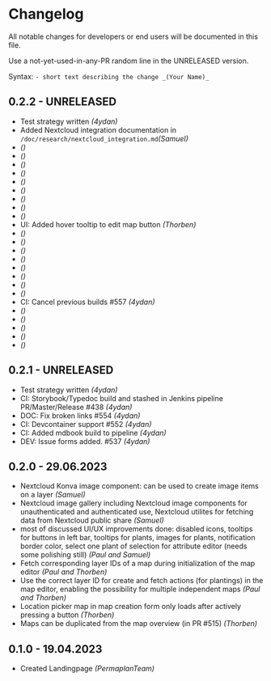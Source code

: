 # Changelog

All notable changes for developers or end users will be documented in this file.

Use a not-yet-used-in-any-PR random line in the UNRELEASED version.

Syntax: `- short text describing the change _(Your Name)_`

## 0.2.2 - UNRELEASED

- Test strategy written _(4ydan)_
- Added Nextcloud integration documentation in `/doc/research/nextcloud_integration.md`_(Samuel)_
- _()_
- _()_
- _()_
- _()_
- _()_
- _()_
- _()_
- _()_
- _()_
- UI: Added hover tooltip to edit map button _(Thorben)_
- _()_
- _()_
- _()_
- _()_
- _()_
- _()_
- _()_
- _()_
- CI: Cancel previous builds #557 _(4ydan)_
- _()_
- _()_
- _()_
- _()_
- _()_

## 0.2.1 - UNRELEASED

- Test strategy written _(4ydan)_
- CI: Storybook/Typedoc build and stashed in Jenkins pipeline PR/Master/Release #438 _(4ydan)_
- DOC: Fix broken links #554 _(4ydan)_
- CI: Devcontainer support #552 _(4ydan)_
- CI: Added mdbook build to pipeline _(4ydan)_
- DEV: Issue forms added. #537 _(4ydan)_

## 0.2.0 - 29.06.2023

- Nextcloud Konva image component: can be used to create image items on a layer _(Samuel)_
- Nextcloud image gallery including Nextcloud image components for unauthenticated and authenticated use, Nextcloud utilites for fetching data from Nextcloud public share _(Samuel)_
- most of discussed UI/UX improvements done: disabled icons, tooltips for buttons in left bar, tooltips for plants, images for plants, notification border color, select one plant of selection for attribute editor (needs some polishing still) _(Paul and Samuel)_
- Fetch corresponding layer IDs of a map during initialization of the map editor _(Paul and Thorben)_
- Use the correct layer ID for create and fetch actions (for plantings) in the map editor, enabling the possibility for multiple independent maps _(Paul and Thorben)_
- Location picker map in map creation form only loads after actively pressing a button _(Thorben)_
- Maps can be duplicated from the map overview (in PR #515) _(Thorben)_

## 0.1.0 - 19.04.2023

- Created Landingpage _(PermaplanTeam)_
